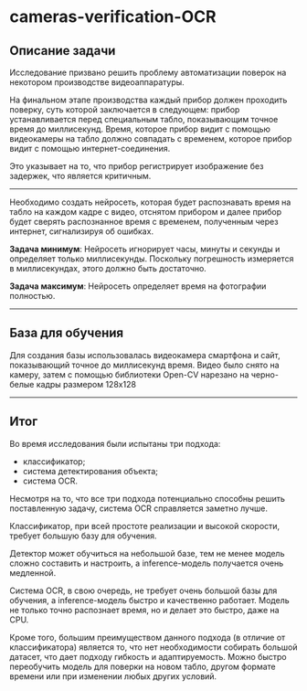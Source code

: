 # cameras-verification-OCR
## Описание задачи

Исследование призвано решить проблему автоматизации поверок на некотором производстве видеоаппаратуры.

На финальном этапе производства каждый прибор должен проходить поверку, суть которой заключается в следующем: прибор устанавливается перед специальным табло, показывающим точное время до миллисекунд. Время, которое прибор видит с помощью видеокамеры на табло должно совпадать с временем, которое прибор видит с помощью интернет-соединения.

Это указывает на то, что прибор регистрирует изображение без задержек, что является критичным.

---

Необходимо создать нейросеть, которая будет распознавать время на табло на каждом кадре с видео, отснятом прибором и далее прибор будет сверять распознанное время с временем, полученным через интернет, сигнализируя об ошибках.

<b>Задача минимум</b>:
Нейросеть игнорирует часы, минуты и секунды и определяет только миллисекунды. Поскольку погрешность измеряется в миллисекундах, этого должно быть достаточно.

<b>Задача максимум</b>:
Нейросеть определяет время на фотографии полностью.

---

## База для обучения

Для создания базы использовалась видеокамера смартфона и сайт, показывающий точное до миллисекунд время. Видео было снято на камеру, затем с помощью библиотеки Open-CV нарезано на черно-белые кадры размером 128х128

---

## Итог

Во время исследования были испытаны три подхода: 

- классификатор; 
- система детектирования объекта; 
- система OCR. 

Несмотря на то, что все три подхода потенциально способны решить поставленную задачу, система OCR справляется заметно лучше.

Классификатор, при всей простоте реализации и высокой скорости, требует большую базу для обучения.

Детектор может обучиться на небольшой базе, тем не менее модель сложно составить и настроить, а inference-модель получается очень медленной.

Система OCR, в свою очередь, не требует очень большой базы для обучения, а inference-модель быстро и качественно работает. Модель не только точно распознает время, но и делает это быстро, даже на CPU.

Кроме того, большим преимуществом данного подхода (в отличие от классификатора) является то, что нет необходимости собирать большой датасет, что дает подходу гибкость и адаптируемость. Можно быстро переобучить модель для поверки на новом табло, другом формате времени или при изменении любых других условий.
